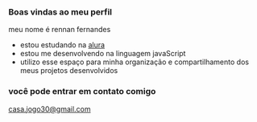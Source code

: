 ### Boas vindas ao meu perfil 

meu nome é rennan fernandes

- estou estudando na [alura](https://www.alura.com.br)
- estou me desenvolvendo na linguagem javaScript
- utilizo esse espaço para minha organização e compartilhamento dos meus projetos desenvolvidos

### você pode entrar em contato comigo

casa.jogo30@gmail.com
